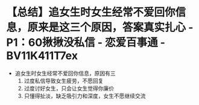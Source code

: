 # 【总结】追女生时女生经常不爱回你信息，原来是这三个原因，答案真实扎心 - P1：60揪揪没私信 - 恋爱百事通 - BV11K411T7ex

-   追女生时女生经常不爱回你信息，原因有三
    1.  过度私信导致女生疲劳，不愿回复
    2.  过度讨好女生，只会让女生觉得你廉价
    3.  只懂得扯淡，缺乏吸引力和深度，女生不愿继续交流